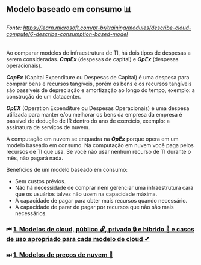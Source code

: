 ## Modelo baseado em consumo 📊
###### Fonte: https://learn.microsoft.com/pt-br/training/modules/describe-cloud-compute/6-describe-consumption-based-model

Ao comparar modelos de infraestrutura de TI, há dois tipos de despesas a serem consideradas. ***CapEx*** (despesas de capital) e ***OpEx*** (despesas operacionais).

***CapEx*** (Capital Expenditure ou Despesas de Capital) é uma despesa para comprar bens e recursos tangíveis, porém os bens e os recursos tangíveis são passíveis de depreciação e amortização ao longo do tempo, exemplo: a construção de um datacenter.

***OpEX*** (Operation Expenditure ou Despesas Operacionais) é uma despesa utilizada para manter e/ou melhorar os bens da empresa da empresa é passível de dedução de IR dentro do ano de exercício, exemplo: a assinatura de serviços de nuvem.

A computação em nuvem se enquadra na ***OpEx*** porque opera em um modelo baseado em consumo. Na computação em nuvem você paga pelos recursos de TI que usa. Se você não usar nenhum recurso de TI durante o mês, não pagará nada.

Benefícios de um modelo baseado em consumo:
* Sem custos prévios.
* Não há necessidade de comprar nem gerenciar uma infraestrutura cara que os usuários talvez não usem na capacidade máxima.
* A capacidade de pagar para obter mais recursos quando necessário.
* A capacidade de parar de pagar por recursos que não são mais necessários.

### ⏮ <a href=https://github.com/ofabiobatista/AZ-900/blob/main/modelosCloud.md> 1. Modelos de cloud, público 🔓, privado 🔒 e hibrido 🔐 e casos de uso apropriado para cada modelo de cloud ✔ </a>
### ⏭ <a href="https://github.com/ofabiobatista/AZ-900/blob/main/modelosPrecos.md"> 1. Modelos de preços de nuvem 💸 </a>
